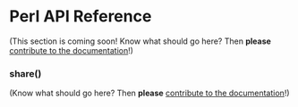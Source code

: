 # Perl API Reference

(This section is coming soon! Know what should go here? Then **please** [contribute to the documentation](https://github.com/duckduckgo/duckduckgo-documentation/blob/master/CONTRIBUTING.md)!)

### share()

(Know what should go here? Then **please** [contribute to the documentation](https://github.com/duckduckgo/duckduckgo-documentation/blob/master/CONTRIBUTING.md)!)
